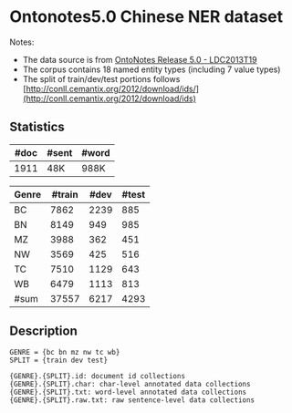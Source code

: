 # Ontonotes5.0 Chinese NER dataset 
Notes:
+ The data source is from [OntoNotes Release 5.0 - LDC2013T19](https://catalog.ldc.upenn.edu/LDC2013T19/) 
+ The corpus contains 18 named entity types (including 7 value types)
+ The split of train/dev/test portions follows [http://conll.cemantix.org/2012/download/ids/](http://conll.cemantix.org/2012/download/ids)

## Statistics
| #doc | #sent | #word |
| --- | --- | --- |
| 1911 | 48K | 988K |

| Genre | #train | #dev | #test |
| --- | --- | --- | --- |
| BC | 7862 | 2239 | 885 |
| BN | 8149 | 949 | 985 |
| MZ | 3988 | 362 | 451 |
| NW | 3569 | 425 | 516 |
| TC | 7510 | 1129 | 643 |
| WB | 6479 | 1113 | 813 |
| #sum | 37557 | 6217 | 4293 | 


## Description
```
GENRE = {bc bn mz nw tc wb}
SPLIT = {train dev test}

{GENRE}.{SPLIT}.id: document id collections
{GENRE}.{SPLIT}.char: char-level annotated data collections
{GENRE}.{SPLIT}.txt: word-level annotated data collections
{GENRE}.{SPLIT}.raw.txt: raw sentence-level data collections
```
